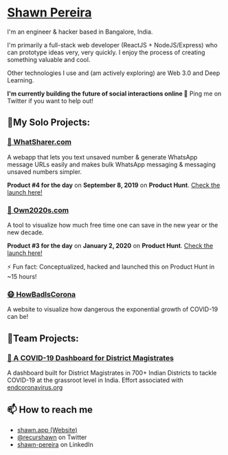 # [Shawn Pereira](https://shawnpereira.me/)

I'm an engineer & hacker based in Bangalore, India.

I'm primarily a full-stack web developer (ReactJS + NodeJS/Express) who can prototype ideas very, very quickly. I enjoy the process of creating something valuable and cool.

Other technologies I use and (am actively exploring) are Web 3.0 and Deep Learning. 

**I'm currently building the future of social interactions online 👀** Ping me on Twitter if you want to help out!	

## 🔧My Solo Projects:
### [💬 WhatSharer.com](https://whatsharer.com)
A webapp that lets you text unsaved number & generate WhatsApp message URLs easily and makes bulk WhatsApp messaging & messaging unsaved numbers simpler.

**Product #4 for the day** on **September 8, 2019** on **Product Hunt**. [Check the launch here!](https://www.producthunt.com/posts/whatsharer)

### [🚀 Own2020s.com](https://own2020s.com)
A tool to visualize how much free time one can save in the new year or the new decade.

**Product #3 for the day** on **January 2, 2020** on **Product Hunt**. [Check the launch here!](https://www.producthunt.com/posts/own-the-2020s)

⚡ Fun fact: Conceptualized, hacked and launched this on Product Hunt in ~15 hours!

### [😷 HowBadIsCorona](https://howbadiscorona.netlify.app/)
A website to visualize how dangerous the exponential growth of COVID-19 can be!

## 🤝Team Projects:
### [🏥 A COVID-19 Dashboard for District Magistrates](https://outbreakcontrolroom.com/)
A dashboard built for District Magistrates in 700+ Indian Districts to tackle COVID-19 at the grassroot level in India. Effort associated with [endcoronavirus.org](https://www.endcoronavirus.org/)

## 📫 How to reach me
- [shawn.app (Website)](https://shawn.app/)
- [@recurshawn](https://twitter.com/recurshawn) on Twitter
- [shawn-pereira](https://www.linkedin.com/in/shawn-pereira/) on LinkedIn
<!--
**recurshawn/recurshawn** is a ✨ _special_ ✨ repository because its `README.md` (this file) appears on your GitHub profile.

Here are some ideas to get you started:

- 🔭 I’m currently working on ...
- 🌱 I’m currently learning ...
- 👯 I’m looking to collaborate on ...
- 🤔 I’m looking for help with ...
- 💬 Ask me about ...
- 📫 How to reach me: ...
- 😄 Pronouns: ...
- ⚡ Fun fact: ...
-->

